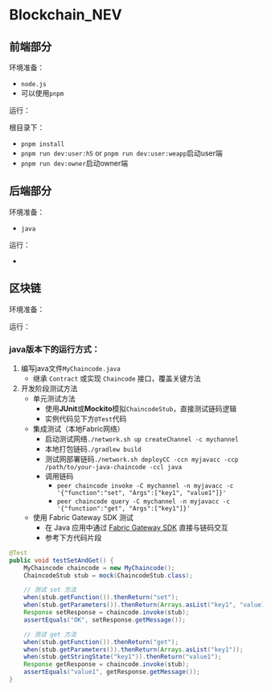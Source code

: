 # Blockchain_NEV

## 前端部分

环境准备：

- `node.js`
- 可以使用`pnpm`

运行：

根目录下：
- `pnpm install`
- `pnpm run dev:user:h5` or `pnpm run dev:user:weapp`启动user端
- `pnpm run dev:owner`启动owner端

## 后端部分

环境准备：

- `java` 

运行：

- 

## 区块链

环境准备：

运行：


### java版本下的运行方式：

1. 编写java文件`MyChaincode.java`
	- 继承 `Contract` 或实现 `Chaincode` 接口，覆盖关键方法
2. 开发阶段测试方法
	- 单元测试方法
		- 使用**JUnit**或**Mockito**模拟`ChaincodeStub`，直接测试链码逻辑
		- 实例代码见下方`@Test`代码
	- 集成测试（本地Fabric网络）
		- 启动测试网络`./network.sh up createChannel -c mychannel`
		- 本地打包链码`./gradlew build`
		- 测试网部署链码`./network.sh deployCC -ccn myjavacc -ccp /path/to/your-java-chaincode -ccl java`
		- 调用链码
			- `peer chaincode invoke -C mychannel -n myjavacc -c '{"function":"set", "Args":["key1", "value1"]}'`
			- `peer chaincode query -C mychannel -n myjavacc -c '{"function":"get", "Args":["key1"]}'`
	- 使用 Fabric Gateway SDK 测试
		- 在 Java 应用中通过 [Fabric Gateway SDK](https://hyperledger.github.io/fabric-gateway/) 直接与链码交互
		- 参考下方代码片段

```java
@Test
public void testSetAndGet() {
    MyChaincode chaincode = new MyChaincode();
    ChaincodeStub stub = mock(ChaincodeStub.class);

    // 测试 set 方法
    when(stub.getFunction()).thenReturn("set");
    when(stub.getParameters()).thenReturn(Arrays.asList("key1", "value1"));
    Response setResponse = chaincode.invoke(stub);
    assertEquals("OK", setResponse.getMessage());

    // 测试 get 方法
    when(stub.getFunction()).thenReturn("get");
    when(stub.getParameters()).thenReturn(Arrays.asList("key1"));
    when(stub.getStringState("key1")).thenReturn("value1");
    Response getResponse = chaincode.invoke(stub);
    assertEquals("value1", getResponse.getMessage());
}
```
